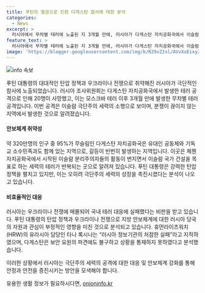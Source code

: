 ```yaml
---
title: 푸틴의 철권으로 인한 다게스탄 참사에 대한 분석
categories:
  - News
excerpt: >
  러시아에서 무차별 테러에 노출된 지 3개월 만에, 러시아가 다게스탄 자치공화국에서 이슬람 무장세력의 습격을 받았다. 다게스탄은 인종, 종교적 갈등이 나타나기 쉬운 환경이며, 이번 테러가 이슬람국가 북코카서스 지부의 소행으로 여겨지고 있다. 이러한 테러는 러시아 안보체계의 취약함과 우크라이나 전쟁의 영향으로 발생했을 가능성이 크며, 푸틴 대통령의 강력한 탄압 정책 역시 극단주의 세력을 오히려 키운 것으로 분석되고 있다. 휴먼라이츠워치(HRW)는 러시아 당국의 정보기관이 상황을 통제하지 못하며, 이번 테러가 해외에서 지시된 것이라 주장하고 있다.
feature_text: >
  러시아에서 무차별 테러에 노출된 지 3개월 만에, 러시아가 다게스탄 자치공화국에서 이슬람 무장세력의 습격을 받았다. 다게스탄은 인종, 종교적 갈등이 나타나기 쉬운 환경이며, 이번 테러가 이슬람국가 북코카서스 지부의 소행으로 여겨지고 있다. 이러한 테러는 러시아 안보체계의 취약함과 우크라이나 전쟁의 영향으로 발생했을 가능성이 크며, 푸틴 대통령의 강력한 탄압 정책 역시 극단주의 세력을 오히려 키운 것으로 분석되고 있다. 휴먼라이츠워치(HRW)는 러시아 당국의 정보기관이 상황을 통제하지 못하며, 이번 테러가 해외에서 지시된 것이라 주장하고 있다.
image: 'https://blogger.googleusercontent.com/img/b/R29vZ2xl/AVvXsEixyZcFfHzMRdzZMjFBmAUKJYCLCGyLL1o632UiGVXcaFdKo_bkvkuCioo0uUKlGfBVcT3P84aROyZIXSBEx3Aw5nCQ3pTgDom1WDC4m8eifvWiAmWEEVb4x6G_l8C0QH225ldMjyaFvpxGEBGNO37VmDTDMHGhJPq73UglMfDca1-0aw/s1600/blogspot.png'
---
```


<p><img src="https://blogger.googleusercontent.com/img/b/R29vZ2xl/AVvXsEixyZcFfHzMRdzZMjFBmAUKJYCLCGyLL1o632UiGVXcaFdKo_bkvkuCioo0uUKlGfBVcT3P84aROyZIXSBEx3Aw5nCQ3pTgDom1WDC4m8eifvWiAmWEEVb4x6G_l8C0QH225ldMjyaFvpxGEBGNO37VmDTDMHGhJPq73UglMfDca1-0aw/s1600/blogspot.png" alt="info 속보" /></p>

<p>푸틴 대통령의 대대적인 탄압 정책과 우크라이나 전쟁으로 취약해진 러시아가 극단적인 참사에 노출되었습니다. 러시아 조사위원회는 다게스탄 자치공화국에서 발생한 테러 공격으로 인해 20명이 사망했고, 이는 모스크바 테러 이후 3개월 만에 발생한 무차별 테러 공격입니다. 이번 공격은 이슬람 극단주의 세력의 소행으로 보이며, 분쟁이 끊이지 않는 지역에서 발생한 것으로 알려졌습니다.</p>

<h4>안보체계 취약성</h4>

<p>약 320만명의 인구 중 95%가 무슬림인 다게스탄 자치공화국은 유대인 공동체와 기독교 소수민족과도 함께 있는 지역으로, 갈등이 빈번히 발생하는 지역입니다. 이곳은 체첸 자치공화국에서 시작된 이슬람 분리주의자들의 활동이 번지면서 이슬람 국가 건설을 목표로 하는 세력의 테러가 반복되는 곳으로 알려져 있습니다. 푸틴 대통령은 강력한 탄압 정책을 펼치고 있지만, 이는 오히려 극단주의 세력의 성장을 촉진시켰다는 분석이 나오고 있습니다.</p>

<h4>비효율적인 대응</h4>

<p>러시아는 우크라이나 전쟁에 매몰되어 국내 테러 대응에 실패했다는 비판을 받고 있습니다. 푸틴 대통령의 탄압 정책과 우크라이나 전쟁으로 지방 안보체계에 대한 러시아 당국의 자원과 관심이 부정적인 영향을 미친 것으로 분석되고 있습니다. 휴먼라이츠워치(HRW)의 유라시아 담당인 타나 록시나는 “러시아 정보기관의 처참한 실패”라고 지적하였으며, 다게스탄은 보안 요원의 파견에도 불구하고 상황을 통제하지 못하였다고 분석했습니다.</p>

<p>이러한 상황에서 러시아는 극단주의 세력의 공격에 대한 대응 및 안보체계 강화를 통해 안정과 안전을 증진시키는 방안을 모색해야 합니다.</p>
유용한 생활 정보가 필요하시다면, <a href="https://onioninfo.kr" rel="dofollow">onioninfo.kr</a>


